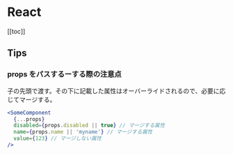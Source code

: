 # React

[[toc]]

## Tips

### props をパスするーする際の注意点

子の先頭で渡す。その下に記載した属性はオーバーライドされるので、必要に応じてマージする。

```jsx
<SomeComponent
  {...props}
  disabled={props.disabled || true} // マージする属性
  name={props.name || 'myname'} // マージする属性
  value={123} // マージしない属性
/>
```
